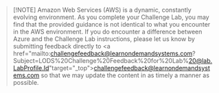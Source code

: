> [!NOTE] Amazon Web Services (AWS) is a dynamic, constantly evolving environment. As you complete your Challenge Lab, you may find that the provided guidance is not identical to what you encounter in the AWS environment. If you do encounter a difference between Azure and the Challenge Lab instructions, please let us know by submitting feedback directly to <a href="mailto:challengefeedback@learnondemandsystems.com?Subject=LODS%20Challenge%20Feedback%20for%20Lab%20@lab.LabProfile.Id"target="_top">challengefeedback@learnondemandsystems.com</a>
so that we may update the content in as timely a manner as possible.
